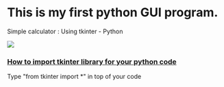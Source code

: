 # This is my first python GUI program.

Simple calculator : Using tkinter - Python

<img src="https://raw.githubusercontent.com/DasunThathsara/Calculator-for-basic-calculations-Using-Python-Tkinter-/main/Capture.JPG" />

<u><h3>How to import tkinter library for your python code</h3></u>

Type "from tkinter import *" in top of your code
